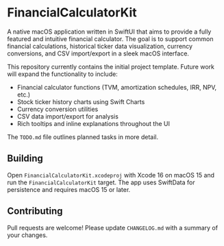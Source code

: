 # FinancialCalculatorKit

A native macOS application written in SwiftUI that aims to provide a fully featured and intuitive financial calculator. The goal is to support common financial calculations, historical ticker data visualization, currency conversions, and CSV import/export in a sleek macOS interface.

This repository currently contains the initial project template. Future work will expand the functionality to include:

- Financial calculator functions (TVM, amortization schedules, IRR, NPV, etc.)
- Stock ticker history charts using Swift Charts
- Currency conversion utilities
- CSV data import/export for analysis
- Rich tooltips and inline explanations throughout the UI

The `TODO.md` file outlines planned tasks in more detail.

## Building

Open `FinancialCalculatorKit.xcodeproj` with Xcode 16 on macOS 15 and run the `FinancialCalculatorKit` target. The app uses SwiftData for persistence and requires macOS 15 or later.

## Contributing

Pull requests are welcome! Please update `CHANGELOG.md` with a summary of your changes.
